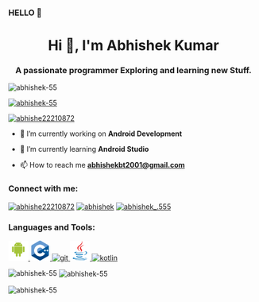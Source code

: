 ### HELLO 👋

<!--
**abhishek-55/abhishek-55** is a ✨ _special_ ✨ repository because its `README.md` (this file) appears on your GitHub profile.

Here are some ideas to get you started:

- 🔭 I’m currently working on ...
- 🌱 I’m currently learning ...
- 👯 I’m looking to collaborate on ...
- 🤔 I’m looking for help with ...
- 💬 Ask me about ...
- 📫 How to reach me: ...
- 😄 Pronouns: ...
- ⚡ Fun fact: ...
-->

<h1 align="center">Hi 👋, I'm Abhishek Kumar</h1>
<h3 align="center">A passionate programmer Exploring and learning new Stuff.</h3>

<p align="left"> <img src="https://komarev.com/ghpvc/?username=abhishek-55&label=Profile%20views&color=0e75b6&style=flat" alt="abhishek-55" /> </p>

<p align="left"> <a href="https://github.com/ryo-ma/github-profile-trophy"><img src="https://github-profile-trophy.vercel.app/?username=abhishek-55" alt="abhishek-55" /></a> </p>

<p align="left"> <a href="https://twitter.com/abhishe22210872" target="blank"><img src="https://img.shields.io/twitter/follow/abhishe22210872?logo=twitter&style=for-the-badge" alt="abhishe22210872" /></a> </p>

- 🔭 I’m currently working on **Android Development**

- 🌱 I’m currently learning **Android Studio**

- 📫 How to reach me **abhishekbt2001@gmail.com**

<h3 align="left">Connect with me:</h3>
<p align="left">
<a href="https://twitter.com/abhishe22210872" target="blank"><img align="center" src="https://cdn.jsdelivr.net/npm/simple-icons@3.0.1/icons/twitter.svg" alt="abhishe22210872" height="30" width="40" /></a>
<a href="https://fb.com/abhishek" target="blank"><img align="center" src="https://cdn.jsdelivr.net/npm/simple-icons@3.0.1/icons/facebook.svg" alt="abhishek" height="30" width="40" /></a>
<a href="https://instagram.com/abhishek_.555" target="blank"><img align="center" src="https://cdn.jsdelivr.net/npm/simple-icons@3.0.1/icons/instagram.svg" alt="abhishek_.555" height="30" width="40" /></a>
</p>

<h3 align="left">Languages and Tools:</h3>
<p align="left"> <a href="https://developer.android.com" target="_blank"> <img src="https://raw.githubusercontent.com/devicons/devicon/master/icons/android/android-original-wordmark.svg" alt="android" width="40" height="40"/> </a> <a href="https://www.w3schools.com/cpp/" target="_blank"> <img src="https://raw.githubusercontent.com/devicons/devicon/master/icons/cplusplus/cplusplus-original.svg" alt="cplusplus" width="40" height="40"/> </a> <a href="https://git-scm.com/" target="_blank"> <img src="https://www.vectorlogo.zone/logos/git-scm/git-scm-icon.svg" alt="git" width="40" height="40"/> </a> <a href="https://www.java.com" target="_blank"> <img src="https://raw.githubusercontent.com/devicons/devicon/master/icons/java/java-original.svg" alt="java" width="40" height="40"/> </a> <a href="https://kotlinlang.org" target="_blank"> <img src="https://www.vectorlogo.zone/logos/kotlinlang/kotlinlang-icon.svg" alt="kotlin" width="40" height="40"/> </a> </p>

<p><img align="left" src="https://github-readme-stats.vercel.app/api/top-langs?username=abhishek-55&show_icons=true&locale=en&layout=compact" alt="abhishek-55" /></p>

<p>&nbsp;<img align="center" src="https://github-readme-stats.vercel.app/api?username=abhishek-55&show_icons=true&locale=en" alt="abhishek-55" /></p>

<p><img align="center" src="https://github-readme-streak-stats.herokuapp.com/?user=abhishek-55&" alt="abhishek-55" /></p>
